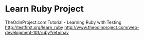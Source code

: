 # Learn Ruby Project
TheOdinProject.com Tutorial - Learning Ruby with Testing
http://testfirst.org/learn_ruby
http://www.theodinproject.com/web-development-101/ruby?ref=lnav